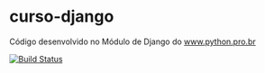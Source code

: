 # curso-django
Código desenvolvido no Módulo de Django do www.python.pro.br

[![Build Status](https://app.travis-ci.com/thiagohedygit/curso-django.svg?branch=main)](https://app.travis-ci.com/thiagohedygit/curso-django)
